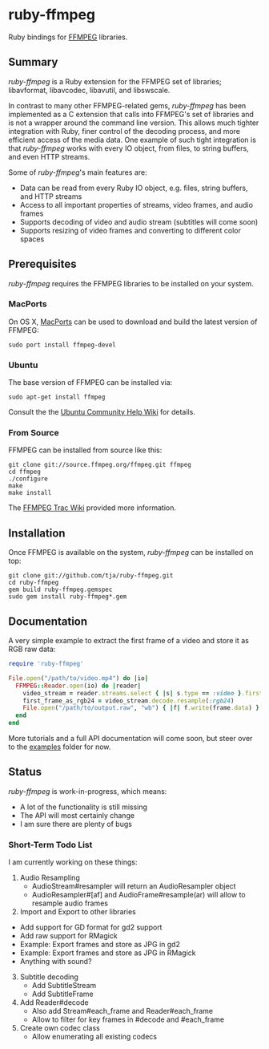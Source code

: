 # ruby-ffmpeg

Ruby bindings for [FFMPEG](http://ffmpeg.org) libraries.

## Summary

*ruby-ffmpeg* is a Ruby extension for the FFMPEG set of libraries; libavformat, libavcodec, libavutil, and libswscale.

In contrast to many other FFMPEG-related gems, *ruby-ffmpeg* has been implemented as a C extension that calls into FFMPEG's set of libraries and is not a wrapper around the command line version. This allows much tighter integration with Ruby, finer control of the decoding process, and more efficient access of the media data. One example of such tight integration is that *ruby-ffmpeg* works with every IO object, from files, to string buffers, and even HTTP streams.

Some of *ruby-ffmpeg*'s main features are:

* Data can be read from every Ruby IO object, e.g. files, string buffers, and HTTP streams
* Access to all important properties of streams, video frames, and audio frames
* Supports decoding of video and audio stream (subtitles will come soon)
* Supports resizing of video frames and converting to different color spaces

## Prerequisites

*ruby-ffmpeg* requires the FFMPEG libraries to be installed on your system.

### MacPorts

On OS X, [MacPorts](http://www.macports.org/) can be used to download and build the latest version of FFMPEG:

    sudo port install ffmpeg-devel

### Ubuntu

The base version of FFMPEG can be installed via:

    sudo apt-get install ffmpeg

Consult the the [Ubuntu Community Help Wiki](https://help.ubuntu.com/community/FFmpeg) for details.

### From Source

FFMPEG can be installed from source like this:

    git clone git://source.ffmpeg.org/ffmpeg.git ffmpeg
	cd ffmpeg
	./configure
	make
	make install

The [FFMPEG Trac Wiki](https://ffmpeg.org/trac/ffmpeg/wiki/CompilationGuide) provided more information.

## Installation

Once FFMPEG is available on the system, *ruby-ffmpeg* can be installed on top:

    git clone git://github.com/tja/ruby-ffmpeg.git
	cd ruby-ffmpeg
    gem build ruby-ffmpeg.gemspec
    sudo gem install ruby-ffmpeg*.gem

## Documentation

A very simple example to extract the first frame of a video and store it as RGB raw data:

```ruby
require 'ruby-ffmpeg'

File.open("/path/to/video.mp4") do |io|
  FFMPEG::Reader.open(io) do |reader|
    video_stream = reader.streams.select { |s| s.type == :video }.first
    first_frame_as_rgb24 = video_stream.decode.resample(:rgb24)
	File.open("/path/to/output.raw", "wb") { |f| f.write(frame.data) }
  end
end
```

More tutorials and a full API documentation will come soon, but steer over to the [examples](https://github.com/tja/ruby-ffmpeg/tree/master/examples) folder for now.

## Status

*ruby-ffmpeg* is work-in-progress, which means:

* A lot of the functionality is still missing
* The API will most certainly change
* I am sure there are plenty of bugs

### Short-Term Todo List

I am currently working on these things:

1. Audio Resampling
   * AudioStream#resampler will return an AudioResampler object
   * AudioResampler#[af] and AudioFrame#resample(ar) will allow to resample audio frames
2. Import and Export to other libraries
  * Add support for GD format for gd2 support
  * Add raw support for RMagick
  * Example: Export frames and store as JPG in gd2
  * Example: Export frames and store as JPG in RMagick
  * Anything with sound?
3. Subtitle decoding
   * Add SubtitleStream
   * Add SubtitleFrame
4. Add Reader#decode
   * Also add Stream#each\_frame and Reader#each\_frame
   * Allow to filter for key frames in #decode and #each_frame
5. Create own codec class
   * Allow enumerating all existing codecs
